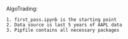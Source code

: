 AlgoTrading:

	1. first_pass.ipynb is the starting point
	2. Data source is last 5 years of AAPL data
	3. Pipfile contains all necessary packages
